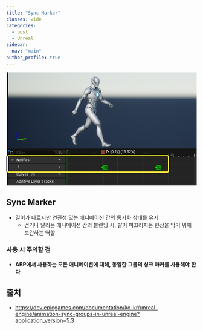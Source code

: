 ```yaml
---
title: "Sync Marker"
classes: wide
categories: 
  - post
  - Unreal
sidebar:
  nav: "main"
author_profile: true
---
```


![post_thumbnail](/assets/images/SyncMarker/markers1.png)

## Sync Marker
* 길이가 다르지만 연관성 있는 애니메이션 간의 동기화 상태를 유지
  * 걷거나 달리는 애니메이션 간의 블렌딩 시, 발이 미끄러지는 현상을 막기 위해 보간하는 역할

### 사용 시 주의할 점
* **ABP에서 사용하는 모든 애니메이션에 대해, 동일한 그룹의 싱크 마커를 사용해야 한다**


## 출처
* <https://dev.epicgames.com/documentation/ko-kr/unreal-engine/animation-sync-groups-in-unreal-engine?application_version=5.3>